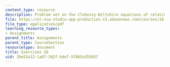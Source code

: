 ```yaml
---
content_type: resource
description: Problem set on the Clohessy-Wiltshire equations of relative motion.
file: https://ol-ocw-studio-app-production.s3.amazonaws.com/courses/16-346-astrodynamics-fall-2008/2be52a121a87202fb4e757865a355657_ex_26.pdf
file_type: application/pdf
learning_resource_types:
- Assignments
parent_title: Assignments
parent_type: CourseSection
resourcetype: Document
title: Exercises 26
uid: 2be52a12-1a87-202f-b4e7-57865a355657
---
```

